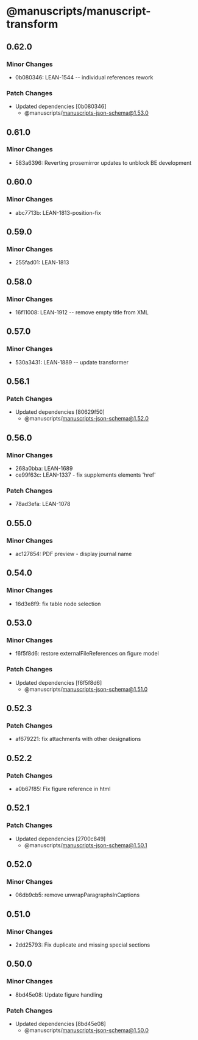 # @manuscripts/manuscript-transform

## 0.62.0

### Minor Changes

- 0b080346: LEAN-1544 -- individual references rework

### Patch Changes

- Updated dependencies [0b080346]
  - @manuscripts/manuscripts-json-schema@1.53.0

## 0.61.0

### Minor Changes

- 583a6396: Reverting prosemirror updates to unblock BE development

## 0.60.0

### Minor Changes

- abc7713b: LEAN-1813-position-fix

## 0.59.0

### Minor Changes

- 255fad01: LEAN-1813

## 0.58.0

### Minor Changes

- 16f11008: LEAN-1912 -- remove empty title from XML

## 0.57.0

### Minor Changes

- 530a3431: LEAN-1889 -- update transformer

## 0.56.1

### Patch Changes

- Updated dependencies [80629f50]
  - @manuscripts/manuscripts-json-schema@1.52.0

## 0.56.0

### Minor Changes

- 268a0bba: LEAN-1689
- ce99f63c: LEAN-1337 - fix supplements elements 'href'

### Patch Changes

- 78ad3efa: LEAN-1078

## 0.55.0

### Minor Changes

- ac127854: PDF preview - display journal name

## 0.54.0

### Minor Changes

- 16d3e8f9: fix table node selection

## 0.53.0

### Minor Changes

- f6f5f8d6: restore externalFileReferences on figure model

### Patch Changes

- Updated dependencies [f6f5f8d6]
  - @manuscripts/manuscripts-json-schema@1.51.0

## 0.52.3

### Patch Changes

- af679221: fix attachments with other designations

## 0.52.2

### Patch Changes

- a0b67f85: Fix figure reference in html

## 0.52.1

### Patch Changes

- Updated dependencies [2700c849]
  - @manuscripts/manuscripts-json-schema@1.50.1

## 0.52.0

### Minor Changes

- 06db9cb5: remove unwrapParagraphsInCaptions

## 0.51.0

### Minor Changes

- 2dd25793: Fix duplicate and missing special sections

## 0.50.0

### Minor Changes

- 8bd45e08: Update figure handling

### Patch Changes

- Updated dependencies [8bd45e08]
  - @manuscripts/manuscripts-json-schema@1.50.0
